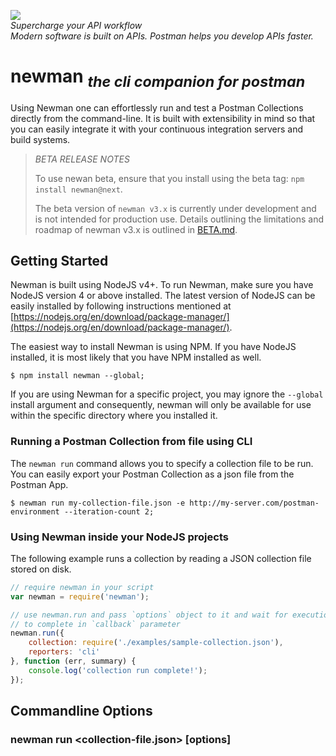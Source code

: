 <a href="https://www.getpostman.com/"><img src="https://raw.githubusercontent.com/postmanlabs/postmanlabs.github.io/develop/global-artefacts/postman-logo%2Btext-320x132.png" /></a><br />
_Supercharge your API workflow<br/>Modern software is built on APIs. Postman helps you develop APIs faster._

# newman <sub>_the cli companion for postman_</sub>

Using Newman one can effortlessly run and test a Postman Collections directly from the command-line. It is built with
extensibility in mind so that you can easily integrate it with your continuous integration servers and build systems.

> *BETA RELEASE NOTES*
>
> To use newan beta, ensure that you install using the beta tag: `npm install newman@next`.
>
> The beta version of `newman v3.x` is currently under development and is not intended for production use. Details
> outlining the limitations and roadmap of newman v3.x is outlined in [BETA.md](BETA.md).


## Getting Started

Newman is built using NodeJS v4+. To run Newman, make sure you have NodeJS version 4 or above installed. The latest
version of NodeJS can be easily installed by following instructions mentioned at
[https://nodejs.org/en/download/package-manager/](https://nodejs.org/en/download/package-manager/).

The easiest way to install Newman is using NPM. If you have NodeJS installed, it is most likely that you have NPM
installed as well.

```terminal
$ npm install newman --global;
```

If you are using Newman for a specific project, you may ignore the `--global` install argument and consequently, newman
will only be available for use within the specific directory where you installed it.

### Running a Postman Collection from file using CLI

The `newman run` command allows you to specify a collection file to be run. You can easily export your Postman
Collection as a json file from the Postman App.

```terminal
$ newman run my-collection-file.json -e http://my-server.com/postman-environment --iteration-count 2;
```

### Using Newman inside your NodeJS projects

The following example runs a collection by reading a JSON collection file stored on disk.

```javascript
// require newman in your script
var newman = require('newman');

// use newman.run and pass `options` object to it and wait for execution
// to complete in `callback` parameter
newman.run({
    collection: require('./examples/sample-collection.json'),
    reporters: 'cli'
}, function (err, summary) {
    console.log('collection run complete!');
});
```

## Commandline Options

### newman run <collection-file.json> [options]
